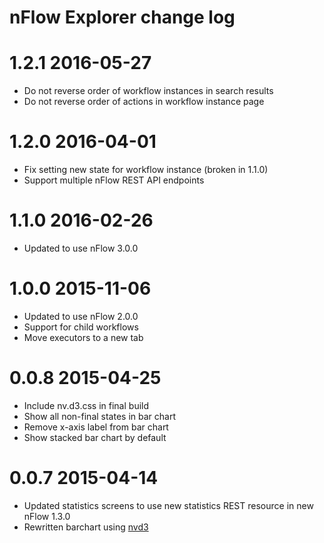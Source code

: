# nFlow Explorer change log

1.2.1 2016-05-27
================

* Do not reverse order of workflow instances in search results
* Do not reverse order of actions in workflow instance page 

1.2.0 2016-04-01
================

* Fix setting new state for workflow instance (broken in 1.1.0)
* Support multiple nFlow REST API endpoints

1.1.0 2016-02-26
================

* Updated to use nFlow 3.0.0

1.0.0 2015-11-06
================

* Updated to use nFlow 2.0.0
* Support for child workflows
* Move executors to a new tab

0.0.8 2015-04-25
================

* Include nv.d3.css in final build
* Show all non-final states in bar chart
* Remove x-axis label from bar chart
* Show stacked bar chart by default

0.0.7 2015-04-14
================

* Updated statistics screens to use new statistics REST resource in new nFlow 1.3.0
* Rewritten barchart using [nvd3](http://nvd3.org/)
